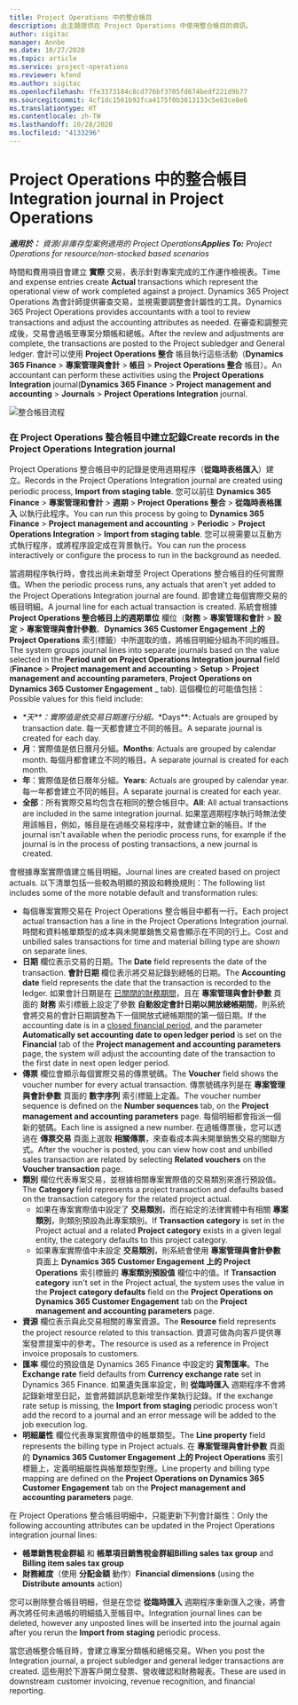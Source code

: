 ```yaml
---
title: Project Operations 中的整合帳目
description: 此主題提供在 Project Operations 中使用整合帳目的資訊。
author: sigitac
manager: Annbe
ms.date: 10/27/2020
ms.topic: article
ms.service: project-operations
ms.reviewer: kfend
ms.author: sigitac
ms.openlocfilehash: ffe3373184c8cd776bf3705fd674bedf221d9b77
ms.sourcegitcommit: 4cf1dc1561b92fca4175f0b3813133c5e63ce8e6
ms.translationtype: HT
ms.contentlocale: zh-TW
ms.lasthandoff: 10/28/2020
ms.locfileid: "4133296"
---
```

# <a name="integration-journal-in-project-operations"></a><span data-ttu-id="d72e0-103">Project Operations 中的整合帳目</span><span class="sxs-lookup"><span data-stu-id="d72e0-103">Integration journal in Project Operations</span></span>

<span data-ttu-id="d72e0-104">_**適用於：** 資源/非庫存型案例適用的 Project Operations_</span><span class="sxs-lookup"><span data-stu-id="d72e0-104">_**Applies To:** Project Operations for resource/non-stocked based scenarios_</span></span>

<span data-ttu-id="d72e0-105">時間和費用項目會建立 **實際** 交易，表示針對專案完成的工作運作檢視表。</span><span class="sxs-lookup"><span data-stu-id="d72e0-105">Time and expense entries create **Actual** transactions which represent the operational view of work completed against a project.</span></span> <span data-ttu-id="d72e0-106">Dynamics 365 Project Operations 為會計師提供審查交易，並視需要調整會計屬性的工具。</span><span class="sxs-lookup"><span data-stu-id="d72e0-106">Dynamics 365 Project Operations provides accountants with a tool to review transactions and adjust the accounting attributes as needed.</span></span> <span data-ttu-id="d72e0-107">在審查和調整完成後，交易會過帳至專案分類帳和總帳。</span><span class="sxs-lookup"><span data-stu-id="d72e0-107">After the review and adjustments are complete, the transactions are posted to the Project subledger and General ledger.</span></span> <span data-ttu-id="d72e0-108">會計可以使用 **Project Operations 整合** 帳目執行這些活動（**Dynamics 365 Finance** > **專案管理與會計** > **帳目** > **Project Operations 整合** 帳目）。</span><span class="sxs-lookup"><span data-stu-id="d72e0-108">An accountant can perform these activities using the **Project Operations Integration** journal(**Dynamics 365 Finance** > **Project management and accounting** > **Journals** > **Project Operations Integration** journal.</span></span>

![整合帳目流程](./media/IntegrationJournal.png)

### <a name="create-records-in-the-project-operations-integration-journal"></a><span data-ttu-id="d72e0-110">在 Project Operations 整合帳目中建立記錄</span><span class="sxs-lookup"><span data-stu-id="d72e0-110">Create records in the Project Operations Integration journal</span></span>

<span data-ttu-id="d72e0-111">Project Operations 整合帳目中的記錄是使用週期程序（**從臨時表格匯入**）建立。</span><span class="sxs-lookup"><span data-stu-id="d72e0-111">Records in the Project Operations Integration journal are created using periodic process, **Import from staging table**.</span></span> <span data-ttu-id="d72e0-112">您可以前往 **Dynamics 365 Finance** > **專案管理和會計** > **週期** > **Project Operations 整合** > **從臨時表格匯入** 以執行此程序。</span><span class="sxs-lookup"><span data-stu-id="d72e0-112">You can run this process by going to **Dynamics 365 Finance** > **Project management and accounting** > **Periodic** > **Project Operations Integration** > **Import from staging table**.</span></span> <span data-ttu-id="d72e0-113">您可以視需要以互動方式執行程序，或將程序設定成在背景執行。</span><span class="sxs-lookup"><span data-stu-id="d72e0-113">You can run the process interactively or configure the process to run in the background as needed.</span></span>

<span data-ttu-id="d72e0-114">當週期程序執行時，會找出尚未新增至 Project Operations 整合帳目的任何實際值。</span><span class="sxs-lookup"><span data-stu-id="d72e0-114">When the periodic process runs, any actuals that aren't yet added to the Project Operations Integration journal are found.</span></span> <span data-ttu-id="d72e0-115">即會建立每個實際交易的帳目明細。</span><span class="sxs-lookup"><span data-stu-id="d72e0-115">A journal line for each actual transaction is created.</span></span>
<span data-ttu-id="d72e0-116">系統會根據 **Project Operations 整合帳目上的週期單位** 欄位（**財務** > **專案管理和會計** > **設定** > **專案管理與會計參數**、**Dynamics 365 Customer Engagement 上的 Project Operations** 索引標籤）中所選取的值，將帳目明細分組為不同的帳目。</span><span class="sxs-lookup"><span data-stu-id="d72e0-116">The system groups journal lines into separate journals based on the value selected in the **Period unit on Project Operations Integration journal** field (**Finance** > **Project management and accounting** > **Setup** > **Project management and accounting parameters**, **Project Operations on Dynamics 365 Customer Engagement** _ tab).</span></span> <span data-ttu-id="d72e0-117">這個欄位的可能值包括：</span><span class="sxs-lookup"><span data-stu-id="d72e0-117">Possible values for this field include:</span></span>

  - <span data-ttu-id="d72e0-118">_\*天\*\*：實際值是依交易日期進行分組。</span><span class="sxs-lookup"><span data-stu-id="d72e0-118">_\*Days\*\*: Actuals are grouped by transaction date.</span></span> <span data-ttu-id="d72e0-119">每一天都會建立不同的帳目。</span><span class="sxs-lookup"><span data-stu-id="d72e0-119">A separate journal is created for each day.</span></span>
  - <span data-ttu-id="d72e0-120">**月**：實際值是依日曆月分組。</span><span class="sxs-lookup"><span data-stu-id="d72e0-120">**Months**: Actuals are grouped by calendar month.</span></span> <span data-ttu-id="d72e0-121">每個月都會建立不同的帳目。</span><span class="sxs-lookup"><span data-stu-id="d72e0-121">A separate journal is created for each month.</span></span>
  - <span data-ttu-id="d72e0-122">**年**：實際值是依日曆年分組。</span><span class="sxs-lookup"><span data-stu-id="d72e0-122">**Years**: Actuals are grouped by calendar year.</span></span> <span data-ttu-id="d72e0-123">每一年都會建立不同的帳目。</span><span class="sxs-lookup"><span data-stu-id="d72e0-123">A separate journal is created for each year.</span></span>
  - <span data-ttu-id="d72e0-124">**全部**：所有實際交易均包含在相同的整合帳目中。</span><span class="sxs-lookup"><span data-stu-id="d72e0-124">**All**: All actual transactions are included in the same integration journal.</span></span> <span data-ttu-id="d72e0-125">如果當週期程序執行時無法使用該帳目，例如，帳目是在過帳交易程序中，就會建立新的帳目。</span><span class="sxs-lookup"><span data-stu-id="d72e0-125">If the journal isn't available when the periodic process runs, for example if the journal is in the process of posting transactions, a new journal is created.</span></span>

<span data-ttu-id="d72e0-126">會根據專案實際值建立帳目明細。</span><span class="sxs-lookup"><span data-stu-id="d72e0-126">Journal lines are created based on project actuals.</span></span> <span data-ttu-id="d72e0-127">以下清單包括一些較為明顯的預設和轉換規則：</span><span class="sxs-lookup"><span data-stu-id="d72e0-127">The following list includes some of the more notable default and transformation rules:</span></span>

  - <span data-ttu-id="d72e0-128">每個專案實際交易在 Project Operations 整合帳目中都有一行。</span><span class="sxs-lookup"><span data-stu-id="d72e0-128">Each project actual transaction has a line in the Project Operations Integration journal.</span></span> <span data-ttu-id="d72e0-129">時間和資料帳單類型的成本與未開單銷售交易會顯示在不同的行上。</span><span class="sxs-lookup"><span data-stu-id="d72e0-129">Cost and unbilled sales transactions for time and material billing type are shown on separate lines.</span></span>
  - <span data-ttu-id="d72e0-130">**日期** 欄位表示交易的日期。</span><span class="sxs-lookup"><span data-stu-id="d72e0-130">The **Date** field represents the date of the transaction.</span></span> <span data-ttu-id="d72e0-131">**會計日期** 欄位表示將交易記錄到總帳的日期。</span><span class="sxs-lookup"><span data-stu-id="d72e0-131">The **Accounting date** field represents the date that the transaction is recorded to the ledger.</span></span> <span data-ttu-id="d72e0-132">如果會計日期是在 [已關閉的財務期間](https://docs.microsoft.com/dynamics365/finance/general-ledger/close-general-ledger-at-period-end)，且在 **專案管理與會計參數** 頁面的 **財務** 索引標籤上設定了參數 **自動設定會計日期以開放總帳期間**，則系統會將交易的會計日期調整為下一個開放式總帳期間的第一個日期。</span><span class="sxs-lookup"><span data-stu-id="d72e0-132">If the accounting date is in a [closed financial period](https://docs.microsoft.com/dynamics365/finance/general-ledger/close-general-ledger-at-period-end), and the parameter **Automatically set accounting date to open ledger period** is set on the **Financial** tab of the **Project management and accounting parameters** page, the system will adjust the accounting date of the transaction to the first date in next open ledger period.</span></span>
  - <span data-ttu-id="d72e0-133">**傳票** 欄位會顯示每個實際交易的傳票號碼。</span><span class="sxs-lookup"><span data-stu-id="d72e0-133">The **Voucher** field shows the voucher number for every actual transaction.</span></span> <span data-ttu-id="d72e0-134">傳票號碼序列是在 **專案管理與會計參數** 頁面的 **數字序列** 索引標籤上定義。</span><span class="sxs-lookup"><span data-stu-id="d72e0-134">The voucher number sequence is defined on the **Number sequences** tab, on the **Project management and accounting parameters** page.</span></span> <span data-ttu-id="d72e0-135">每個明細都會指派一個新的號碼。</span><span class="sxs-lookup"><span data-stu-id="d72e0-135">Each line is assigned a new number.</span></span> <span data-ttu-id="d72e0-136">在過帳傳票後，您可以透過在 **傳票交易** 頁面上選取 **相關傳票**，來查看成本與未開單銷售交易的關聯方式。</span><span class="sxs-lookup"><span data-stu-id="d72e0-136">After the voucher is posted, you can view how cost and unbilled sales transaction are related by selecting **Related vouchers** on the **Voucher transaction** page.</span></span>
  - <span data-ttu-id="d72e0-137">**類別** 欄位代表專案交易，並根據相關專案實際值的交易類別來進行預設值。</span><span class="sxs-lookup"><span data-stu-id="d72e0-137">The **Category** field represents a project transaction and defaults based on the transaction category for the related project actual.</span></span>
    - <span data-ttu-id="d72e0-138">如果在專案實際值中設定了 **交易類別**，而在給定的法律實體中有相關 **專案類別**，則類別預設為此專案類別。</span><span class="sxs-lookup"><span data-stu-id="d72e0-138">If **Transaction category** is set in the Project actual and a related **Project category** exists in a given legal entity, the category defaults to this project category.</span></span>
    - <span data-ttu-id="d72e0-139">如果專案實際值中未設定 **交易類別**，則系統會使用 **專案管理與會計參數** 頁面上 **Dynamics 365 Customer Engagement 上的 Project Operations** 索引標籤的 **專案類別預設值** 欄位中的值。</span><span class="sxs-lookup"><span data-stu-id="d72e0-139">If **Transaction category** isn't set in the Project actual, the system uses the value in the **Project category defaults** field on the **Project Operations on Dynamics 365 Customer Engagement** tab on the **Project management and accounting parameters** page.</span></span>
  - <span data-ttu-id="d72e0-140">**資源** 欄位表示與此交易相關的專案資源。</span><span class="sxs-lookup"><span data-stu-id="d72e0-140">The **Resource** field represents the project resource related to this transaction.</span></span> <span data-ttu-id="d72e0-141">資源可做為向客戶提供專案發票提案中的參考。</span><span class="sxs-lookup"><span data-stu-id="d72e0-141">The resource is used as a reference in Project invoice proposals to customers.</span></span>
  - <span data-ttu-id="d72e0-142">**匯率** 欄位的預設值是 Dynamics 365 Finance 中設定的 **貨幣匯率**。</span><span class="sxs-lookup"><span data-stu-id="d72e0-142">The **Exchange rate** field defaults from **Currency exchange rate** set in Dynamics 365 Finance.</span></span> <span data-ttu-id="d72e0-143">如果遺失匯率設定，則 **從臨時匯入** 週期程序不會將記錄新增至日記，並會將錯誤訊息新增至作業執行記錄。</span><span class="sxs-lookup"><span data-stu-id="d72e0-143">If the exchange rate setup is missing, the **Import from staging** periodic process won't add the record to a journal and an error message will be added to the job execution log.</span></span>
  - <span data-ttu-id="d72e0-144">**明細屬性** 欄位代表專案實際值中的帳單類型。</span><span class="sxs-lookup"><span data-stu-id="d72e0-144">The **Line property** field represents the billing type in Project actuals.</span></span> <span data-ttu-id="d72e0-145">在 **專案管理與會計參數** 頁面的 **Dynamics 365 Customer Engagement 上的 Project Operations** 索引標籤上，定義明細屬性與帳單類型對應。</span><span class="sxs-lookup"><span data-stu-id="d72e0-145">Line property and billing type mapping are defined on the **Project Operations on Dynamics 365 Customer Engagement** tab on the **Project management and accounting parameters** page.</span></span>

<span data-ttu-id="d72e0-146">在 Project Operations 整合帳目明細中，只能更新下列會計屬性：</span><span class="sxs-lookup"><span data-stu-id="d72e0-146">Only the following accounting attributes can be updated in the Project Operations integration journal lines:</span></span>

- <span data-ttu-id="d72e0-147">**帳單銷售稅金群組** 和 **帳單項目銷售稅金群組**</span><span class="sxs-lookup"><span data-stu-id="d72e0-147">**Billing sales tax group** and **Billing item sales tax group**</span></span>
- <span data-ttu-id="d72e0-148">**財務維度**（使用 **分配金額** 動作）</span><span class="sxs-lookup"><span data-stu-id="d72e0-148">**Financial dimensions** (using the **Distribute amounts** action)</span></span>

<span data-ttu-id="d72e0-149">您可以刪除整合帳目明細，但是在您從 **從臨時匯入** 週期程序重新匯入之後，將會再次將任何未過帳的明細插入至帳目中。</span><span class="sxs-lookup"><span data-stu-id="d72e0-149">Integration journal lines can be deleted, however any unposted lines will be inserted into the journal again after you rerun the **Import from staging** periodic process.</span></span>

<span data-ttu-id="d72e0-150">當您過帳整合帳目時，會建立專案分類帳和總帳交易。</span><span class="sxs-lookup"><span data-stu-id="d72e0-150">When you post the Integration journal, a project subledger and general ledger transactions are created.</span></span> <span data-ttu-id="d72e0-151">這些用於下游客戶開立發票、營收確認和財務報表。</span><span class="sxs-lookup"><span data-stu-id="d72e0-151">These are used in downstream customer invoicing, revenue recognition, and financial reporting.</span></span>
